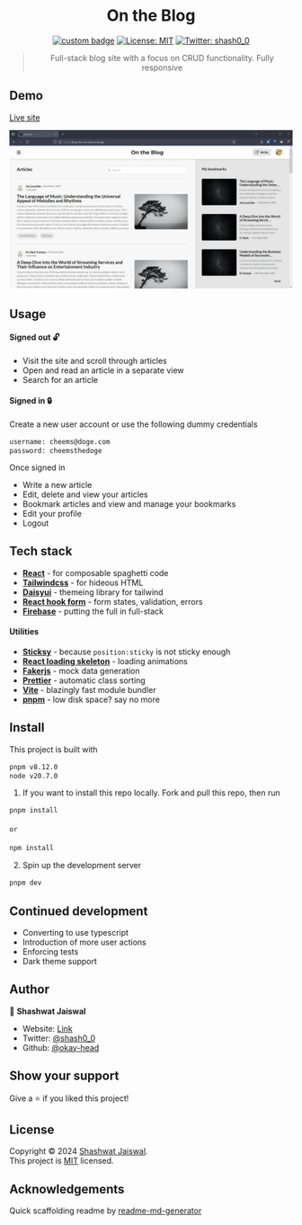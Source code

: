 <h1 align="center">On the Blog</h1>
<p align="center">
<a href="https://makeapullrequest.com/" target="_blank"><img alt="custom badge" src="https://img.shields.io/badge/PRs-welcome-brightgreen.svg?style=flat-plastic" /></a>
    <a href="/LICENSE" target="_blank">
    <img alt="License: MIT" src="https://img.shields.io/badge/License-MIT-yellow.svg" /></a>
  <a href="https://twitter.com/shash0_0" target="_blank">
    <img alt="Twitter: shash0_0" src="https://img.shields.io/twitter/follow/shash0_0.svg?style=social" />
  </a>
</p>

> <p align="center">Full-stack blog site with a focus on CRUD functionality. Fully responsive</p>

## Demo
[Live site](blog-site-ecru-phi.vercel.app/)

![Site snapshot](./public/assets/Blog-site-snapshot.webp)


## Usage

#### Signed out 🔓
- Visit the site and scroll through articles
- Open and read an article in a separate view
- Search for an article

#### Signed in 🔒

Create a new user account or use the following dummy credentials
```
username: cheems@doge.com
password: cheemsthedoge
```
Once signed in
- Write a new article
- Edit, delete and view your articles
- Bookmark articles and view and manage your bookmarks
- Edit your profile
- Logout

## Tech stack 

- **[React](https://react.dev/)** - for composable spaghetti code
- **[Tailwindcss](https://tailwindcss.com/)** - for hideous HTML
- **[Daisyui](https://daisyui.com/)** - themeing library for tailwind
- **[React hook form](https://react-hook-form.com/)** - form states, validation, errors
- **[Firebase](https://firebase.google.com/)** - putting the full in full-stack 

#### Utilities

- **[Sticksy](https://sticksy.js.org/)** - because `position:sticky` is not sticky enough
- **[React loading skeleton](https://www.npmjs.com/package/react-loading-skeleton)** - loading animations
- **[Fakerjs](https://prettier.io/)** - mock data generation
- **[Prettier](https://prettier.io/)** - automatic class sorting
- **[Vite](https://vitejs.dev/guide/why.html)** - blazingly fast module bundler
- **[pnpm](https://pnpm.io/)** - low disk space? say no more



## Install

This project is built with 
```
pnpm v8.12.0
node v20.7.0
``````

1. If you want to install this repo locally.
Fork and pull this repo, then run

```sh
pnpm install

or

npm install
```
2. Spin up the development server

```sh
pnpm dev
``````

## Continued development
- Converting to use typescript
- Introduction of more user actions
- Enforcing tests
- Dark theme support

## Author

👤 **Shashwat Jaiswal**

* Website: [Link](okay-head.netlify.app)
* Twitter: [@shash0\_0](https://twitter.com/shash0\_0)
* Github: [@okay-head](https://github.com/okay-head)

## Show your support

Give a ⭐️ if you liked this project!

## License

Copyright © 2024 [Shashwat Jaiswal](https://github.com/okay-head).<br />
This project is [MIT](/LICENSE) licensed.

##  Acknowledgements
Quick scaffolding readme by [readme-md-generator](https://github.com/kefranabg/readme-md-generator)
